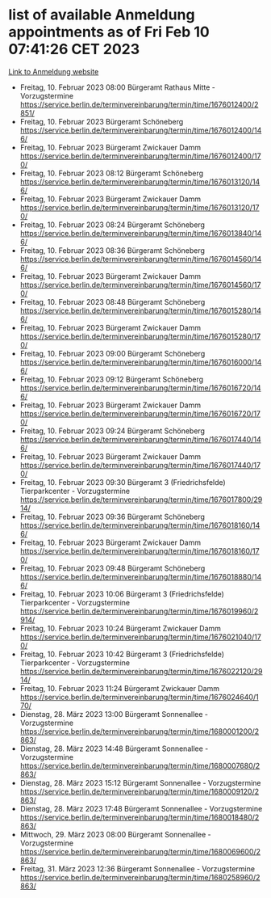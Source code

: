 # list of available Anmeldung appointments as of Fri Feb 10 07:41:26 CET 2023
[Link to Anmeldung website](https://service.berlin.de/terminvereinbarung/termin/tag.php?termin=1&anliegen[]=120686&dienstleisterlist=122210,122217,327316,122219,327312,122227,327314,122231,327346,122243,327348,122254,122252,329742,122260,329745,122262,329748,122271,327278,122273,327274,122277,327276,330436,122280,327294,122282,327290,122284,327292,122291,327270,122285,327266,122286,327264,122296,327268,150230,329760,122294,327284,122312,329763,122314,329775,122304,327330,122311,327334,122309,327332,317869,122281,327352,122279,329772,122283,122276,327324,122274,327326,122267,329766,122246,327318,122251,327320,122257,327322,122208,327298,122226,327300&herkunft=http%3A%2F%2Fservice.berlin.de%2Fdienstleistung%2F120686%2F)
- Freitag, 10. Februar 2023 08:00 Bürgeramt Rathaus Mitte - Vorzugstermine https://service.berlin.de/terminvereinbarung/termin/time/1676012400/2851/
- Freitag, 10. Februar 2023  Bürgeramt Schöneberg https://service.berlin.de/terminvereinbarung/termin/time/1676012400/146/
- Freitag, 10. Februar 2023  Bürgeramt Zwickauer Damm https://service.berlin.de/terminvereinbarung/termin/time/1676012400/170/
- Freitag, 10. Februar 2023 08:12 Bürgeramt Schöneberg https://service.berlin.de/terminvereinbarung/termin/time/1676013120/146/
- Freitag, 10. Februar 2023  Bürgeramt Zwickauer Damm https://service.berlin.de/terminvereinbarung/termin/time/1676013120/170/
- Freitag, 10. Februar 2023 08:24 Bürgeramt Schöneberg https://service.berlin.de/terminvereinbarung/termin/time/1676013840/146/
- Freitag, 10. Februar 2023 08:36 Bürgeramt Schöneberg https://service.berlin.de/terminvereinbarung/termin/time/1676014560/146/
- Freitag, 10. Februar 2023  Bürgeramt Zwickauer Damm https://service.berlin.de/terminvereinbarung/termin/time/1676014560/170/
- Freitag, 10. Februar 2023 08:48 Bürgeramt Schöneberg https://service.berlin.de/terminvereinbarung/termin/time/1676015280/146/
- Freitag, 10. Februar 2023  Bürgeramt Zwickauer Damm https://service.berlin.de/terminvereinbarung/termin/time/1676015280/170/
- Freitag, 10. Februar 2023 09:00 Bürgeramt Schöneberg https://service.berlin.de/terminvereinbarung/termin/time/1676016000/146/
- Freitag, 10. Februar 2023 09:12 Bürgeramt Schöneberg https://service.berlin.de/terminvereinbarung/termin/time/1676016720/146/
- Freitag, 10. Februar 2023  Bürgeramt Zwickauer Damm https://service.berlin.de/terminvereinbarung/termin/time/1676016720/170/
- Freitag, 10. Februar 2023 09:24 Bürgeramt Schöneberg https://service.berlin.de/terminvereinbarung/termin/time/1676017440/146/
- Freitag, 10. Februar 2023  Bürgeramt Zwickauer Damm https://service.berlin.de/terminvereinbarung/termin/time/1676017440/170/
- Freitag, 10. Februar 2023 09:30 Bürgeramt 3 (Friedrichsfelde) Tierparkcenter - Vorzugstermine https://service.berlin.de/terminvereinbarung/termin/time/1676017800/2914/
- Freitag, 10. Februar 2023 09:36 Bürgeramt Schöneberg https://service.berlin.de/terminvereinbarung/termin/time/1676018160/146/
- Freitag, 10. Februar 2023  Bürgeramt Zwickauer Damm https://service.berlin.de/terminvereinbarung/termin/time/1676018160/170/
- Freitag, 10. Februar 2023 09:48 Bürgeramt Schöneberg https://service.berlin.de/terminvereinbarung/termin/time/1676018880/146/
- Freitag, 10. Februar 2023 10:06 Bürgeramt 3 (Friedrichsfelde) Tierparkcenter - Vorzugstermine https://service.berlin.de/terminvereinbarung/termin/time/1676019960/2914/
- Freitag, 10. Februar 2023 10:24 Bürgeramt Zwickauer Damm https://service.berlin.de/terminvereinbarung/termin/time/1676021040/170/
- Freitag, 10. Februar 2023 10:42 Bürgeramt 3 (Friedrichsfelde) Tierparkcenter - Vorzugstermine https://service.berlin.de/terminvereinbarung/termin/time/1676022120/2914/
- Freitag, 10. Februar 2023 11:24 Bürgeramt Zwickauer Damm https://service.berlin.de/terminvereinbarung/termin/time/1676024640/170/
- Dienstag, 28. März 2023 13:00 Bürgeramt Sonnenallee - Vorzugstermine https://service.berlin.de/terminvereinbarung/termin/time/1680001200/2863/
- Dienstag, 28. März 2023 14:48 Bürgeramt Sonnenallee - Vorzugstermine https://service.berlin.de/terminvereinbarung/termin/time/1680007680/2863/
- Dienstag, 28. März 2023 15:12 Bürgeramt Sonnenallee - Vorzugstermine https://service.berlin.de/terminvereinbarung/termin/time/1680009120/2863/
- Dienstag, 28. März 2023 17:48 Bürgeramt Sonnenallee - Vorzugstermine https://service.berlin.de/terminvereinbarung/termin/time/1680018480/2863/
- Mittwoch, 29. März 2023 08:00 Bürgeramt Sonnenallee - Vorzugstermine https://service.berlin.de/terminvereinbarung/termin/time/1680069600/2863/
- Freitag, 31. März 2023 12:36 Bürgeramt Sonnenallee - Vorzugstermine https://service.berlin.de/terminvereinbarung/termin/time/1680258960/2863/
